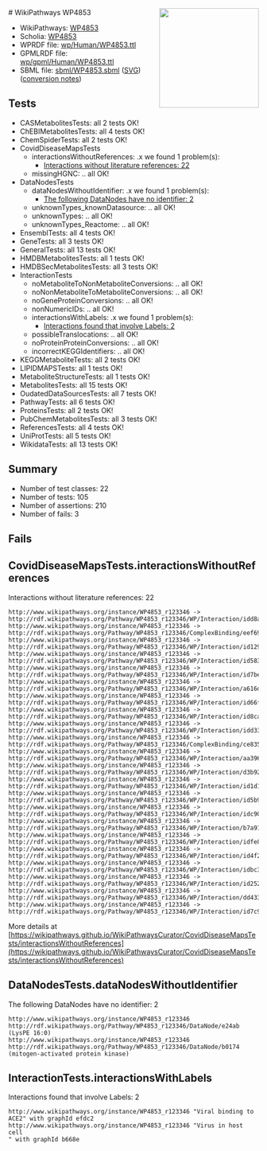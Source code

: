 <img style="float: right; width: 200px" src="../logo.png" />
# WikiPathways WP4853

* WikiPathways: [WP4853](https://identifiers.org/wikipathways:WP4853)
* Scholia: [WP4853](https://scholia.toolforge.org/wikipathways/WP4853)
* WPRDF file: [wp/Human/WP4853.ttl](../wp/Human/WP4853.ttl)
* GPMLRDF file: [wp/gpml/Human/WP4853.ttl](../wp/gpml/Human/WP4853.ttl)
* SBML file: [sbml/WP4853.sbml](../sbml/WP4853.sbml) ([SVG](../sbml/WP4853.svg)) ([conversion notes](../sbml/WP4853.txt))

## Tests
* CASMetabolitesTests: all 2 tests OK!
* ChEBIMetabolitesTests: all 4 tests OK!
* ChemSpiderTests: all 2 tests OK!
* CovidDiseaseMapsTests
    * interactionsWithoutReferences: .x we found 1 problem(s):
        * [Interactions without literature references: 22](#9701cd02)
    * missingHGNC: .. all OK!
* DataNodesTests
    * dataNodesWithoutIdentifier: .x we found 1 problem(s):
        * [The following DataNodes have no identifier: 2](#d2d32fa1)
    * unknownTypes_knownDatasource: .. all OK!
    * unknownTypes: .. all OK!
    * unknownTypes_Reactome: .. all OK!
* EnsemblTests: all 4 tests OK!
* GeneTests: all 3 tests OK!
* GeneralTests: all 13 tests OK!
* HMDBMetabolitesTests: all 1 tests OK!
* HMDBSecMetabolitesTests: all 3 tests OK!
* InteractionTests
    * noMetaboliteToNonMetaboliteConversions: .. all OK!
    * noNonMetaboliteToMetaboliteConversions: .. all OK!
    * noGeneProteinConversions: .. all OK!
    * nonNumericIDs: .. all OK!
    * interactionsWithLabels: .x we found 1 problem(s):
        * [Interactions found that involve Labels: 2](#630d2679)
    * possibleTranslocations: .. all OK!
    * noProteinProteinConversions: .. all OK!
    * incorrectKEGGIdentifiers: .. all OK!
* KEGGMetaboliteTests: all 2 tests OK!
* LIPIDMAPSTests: all 1 tests OK!
* MetaboliteStructureTests: all 1 tests OK!
* MetabolitesTests: all 15 tests OK!
* OudatedDataSourcesTests: all 7 tests OK!
* PathwayTests: all 6 tests OK!
* ProteinsTests: all 2 tests OK!
* PubChemMetabolitesTests: all 3 tests OK!
* ReferencesTests: all 4 tests OK!
* UniProtTests: all 5 tests OK!
* WikidataTests: all 13 tests OK!


## Summary

* Number of test classes: 22
* Number of tests: 105
* Number of assertions: 210
* Number of fails: 3

## Fails

<a name="9701cd02" />

## CovidDiseaseMapsTests.interactionsWithoutReferences

Interactions without literature references: 22
```
http://www.wikipathways.org/instance/WP4853_r123346 -> http://rdf.wikipathways.org/Pathway/WP4853_r123346/WP/Interaction/idd8af1708
http://www.wikipathways.org/instance/WP4853_r123346 -> http://rdf.wikipathways.org/Pathway/WP4853_r123346/ComplexBinding/eef69
http://www.wikipathways.org/instance/WP4853_r123346 -> http://rdf.wikipathways.org/Pathway/WP4853_r123346/WP/Interaction/id1294b8ad
http://www.wikipathways.org/instance/WP4853_r123346 -> http://rdf.wikipathways.org/Pathway/WP4853_r123346/WP/Interaction/id58393c41
http://www.wikipathways.org/instance/WP4853_r123346 -> http://rdf.wikipathways.org/Pathway/WP4853_r123346/WP/Interaction/id7be1b93f
http://www.wikipathways.org/instance/WP4853_r123346 -> http://rdf.wikipathways.org/Pathway/WP4853_r123346/WP/Interaction/a616d
http://www.wikipathways.org/instance/WP4853_r123346 -> http://rdf.wikipathways.org/Pathway/WP4853_r123346/WP/Interaction/id66f48e91
http://www.wikipathways.org/instance/WP4853_r123346 -> http://rdf.wikipathways.org/Pathway/WP4853_r123346/WP/Interaction/id8ca14613
http://www.wikipathways.org/instance/WP4853_r123346 -> http://rdf.wikipathways.org/Pathway/WP4853_r123346/WP/Interaction/idd3306a7b
http://www.wikipathways.org/instance/WP4853_r123346 -> http://rdf.wikipathways.org/Pathway/WP4853_r123346/ComplexBinding/ce835
http://www.wikipathways.org/instance/WP4853_r123346 -> http://rdf.wikipathways.org/Pathway/WP4853_r123346/WP/Interaction/aa396
http://www.wikipathways.org/instance/WP4853_r123346 -> http://rdf.wikipathways.org/Pathway/WP4853_r123346/WP/Interaction/d3b92
http://www.wikipathways.org/instance/WP4853_r123346 -> http://rdf.wikipathways.org/Pathway/WP4853_r123346/WP/Interaction/id1d17c350
http://www.wikipathways.org/instance/WP4853_r123346 -> http://rdf.wikipathways.org/Pathway/WP4853_r123346/WP/Interaction/id5b9fb57
http://www.wikipathways.org/instance/WP4853_r123346 -> http://rdf.wikipathways.org/Pathway/WP4853_r123346/WP/Interaction/idc90e2fe3
http://www.wikipathways.org/instance/WP4853_r123346 -> http://rdf.wikipathways.org/Pathway/WP4853_r123346/WP/Interaction/b7a91
http://www.wikipathways.org/instance/WP4853_r123346 -> http://rdf.wikipathways.org/Pathway/WP4853_r123346/WP/Interaction/idfe8f5f72
http://www.wikipathways.org/instance/WP4853_r123346 -> http://rdf.wikipathways.org/Pathway/WP4853_r123346/WP/Interaction/id4f2a84fe
http://www.wikipathways.org/instance/WP4853_r123346 -> http://rdf.wikipathways.org/Pathway/WP4853_r123346/WP/Interaction/idbc38d6ef
http://www.wikipathways.org/instance/WP4853_r123346 -> http://rdf.wikipathways.org/Pathway/WP4853_r123346/WP/Interaction/id2528e08d
http://www.wikipathways.org/instance/WP4853_r123346 -> http://rdf.wikipathways.org/Pathway/WP4853_r123346/WP/Interaction/dd433
http://www.wikipathways.org/instance/WP4853_r123346 -> http://rdf.wikipathways.org/Pathway/WP4853_r123346/WP/Interaction/id7c94a43
```

More details at [https://wikipathways.github.io/WikiPathwaysCurator/CovidDiseaseMapsTests/interactionsWithoutReferences](https://wikipathways.github.io/WikiPathwaysCurator/CovidDiseaseMapsTests/interactionsWithoutReferences)

<a name="d2d32fa1" />

## DataNodesTests.dataNodesWithoutIdentifier

The following DataNodes have no identifier: 2
```
http://www.wikipathways.org/instance/WP4853_r123346 http://rdf.wikipathways.org/Pathway/WP4853_r123346/DataNode/e24ab (LysPE 16:0)
http://www.wikipathways.org/instance/WP4853_r123346 http://rdf.wikipathways.org/Pathway/WP4853_r123346/DataNode/b0174 (mitogen-activated protein kinase)
```

<a name="630d2679" />

## InteractionTests.interactionsWithLabels

Interactions found that involve Labels: 2
```
http://www.wikipathways.org/instance/WP4853_r123346 "Viral binding to ACE2" with graphId efdc2
http://www.wikipathways.org/instance/WP4853_r123346 "Virus in host cell
" with graphId b668e
```

